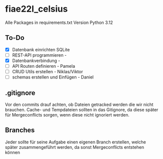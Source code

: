 # fiae22l_celsius

Alle Packages in requirements.txt
Version Python 3.12

## To-Do

- [x] Datenbank einrichten SQLite
- [ ] REST-API programmieren - 
-   [x] Datenbankverbindung - 
-   [ ] API Routen definieren - Pamela
-   [ ] CRUD Utils erstellen - Niklas/Viktor
-   [ ] schemas erstellen und Einfügen - Daniel
  
## .gitignore

Vor den commits drauf achten, ob Dateien getracked werden die wir nicht brauchen. Cache- und Tempdateien sollten in das
Gitignore, da diese später für Mergeconflicts sorgen, wenn diese nicht ignoriert werden.

## Branches

Jeder sollte für seine Aufgabe einen eigenen Branch erstellen, welche später zusammengeführt werden, da sonst 
Mergeconflicts entstehen können


